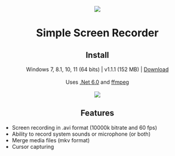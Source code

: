 <p align="center">
  <a href="https://postimg.cc/"><img src="https://i.postimg.cc/3NCTY9rx/screencapturelogo.png"></a>
</p>
<h1 align="center">Simple Screen Recorder</h1>

<h2 align="center">Install</h2>
<p align="center">
  Windows 7, 8.1, 10, 11 (64 bits) | v1.1.1 (152 MB) | <a href="https://github.com/lextrack/Simple-Screen-Recorder/releases/download/1.1.1/Simple-Screen-Recorder-Release-Portable.x64.zip">Download</a><br><br>
  Uses <a href="https://dotnet.microsoft.com/en-us/download/dotnet/6.0">.Net 6.0</a> and <a href="https://github.com/BtbN/FFmpeg-Builds/releases">ffmpeg</a> <br><br>
  <a href="https://postimg.cc/"><img src="https://i.postimg.cc/SKHKYSN0/main-screenrecorder2.png"></a>
</p>

<h2 align="center">Features</h2>

- Screen recording in .avi format (10000k bitrate and 60 fps)<br>
- Ability to record system sounds or microphone (or both)<br>
- Merge media files (mkv format)<br>
- Cursor capturing
